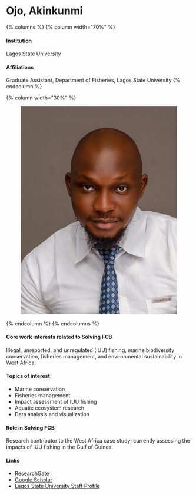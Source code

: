 # Ojo, Akinkunmi

{% columns %}
{% column width="70%" %}
#### Institution

Lagos State University

#### Affiliations

Graduate Assistant, Department of Fisheries, Lagos State University
{% endcolumn %}

{% column width="30%" %}
<figure><img src="https://raw.githubusercontent.com/Solving-FCB/docs/refs/heads/main/.img/ojo-a.webp" alt=""></figure>
{% endcolumn %}
{% endcolumns %}

#### Core work interests related to Solving FCB

Illegal, unreported, and unregulated (IUU) fishing, marine biodiversity conservation, fisheries management, and environmental sustainability in West Africa.

#### Topics of interest

* Marine conservation
* Fisheries management
* Impact assessment of IUU fishing
* Aquatic ecosystem research
* Data analysis and visualization

#### Role in Solving FCB

Research contributor to the West Africa case study; currently assessing the impacts of IUU fishing in the Gulf of Guinea.

#### Links

* [ResearchGate](https://www.researchgate.net/profile/Akinkunmi-Ojo)
* [Google Scholar](https://scholar.google.com/citations?user=-bchMIIAAAAJ\&hl=en\&oi=ao)
* [Lagos State University Staff Profile](https://science.lasu.edu.ng/home/staff_profile_view.php?staff_id=akinkunmi.ojo@lasu.edu.ng)
